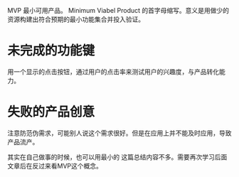 MVP 最小可用产品。 Minimum Viabel Product 的首字母缩写。意义是用做少的资源构建出符合预期的最小功能集合并投入验证。

# 未完成的功能键
用一个显示的点击按钮，通过用户的点击率来测试用户的兴趣度，与产品转化能力。

# 失败的产品创意
注意防范伪需求，可能别人说这个需求很好。但是在应用上并不能及时应用，导致产品流产。

其实在自己做事的时候，也可以用最小的
这篇总结内容不多。需要再次学习后面文章后在反过来看MVP这个概念。
